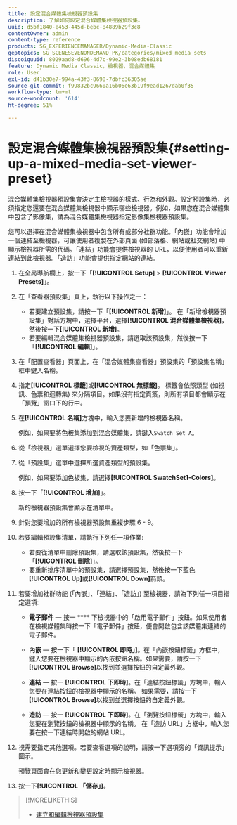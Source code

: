 ```yaml
---
title: 設定混合媒體集檢視器預設集
description: 了解如何設定混合媒體集檢視器預設集。
uuid: d5bf1840-e453-445d-bebc-84889b29f3c8
contentOwner: admin
content-type: reference
products: SG_EXPERIENCEMANAGER/Dynamic-Media-Classic
geptopics: SG_SCENESEVENONDEMAND_PK/categories/mixed_media_sets
discoiquuid: 8029aad8-d696-4d7c-99e2-3b08edb68181
feature: Dynamic Media Classic，檢視器，混合媒體集
role: User
exl-id: d41b30e7-994a-43f3-8698-7dbfc36305ae
source-git-commit: f99832bc9660a16b06e63b19f9ead1267dab0f35
workflow-type: tm+mt
source-wordcount: '614'
ht-degree: 51%

---
```


# 設定混合媒體集檢視器預設集{#setting-up-a-mixed-media-set-viewer-preset}

混合媒體集檢視器預設集會決定主檢視器的樣式、行為和外觀。設定預設集時，必須指定您還要在混合媒體集檢視器中顯示哪些檢視器。例如，如果您在混合媒體集中包含了影像集，請為混合媒體集檢視器指定影像集檢視器預設集。

您可以選擇在混合媒體集檢視器中包含所有或部分社群功能。「內嵌」功能會增加一個連結至檢視器，可讓使用者複製在外部頁面 (如部落格、網站或社交網站) 中顯示檢視器所需的代碼。「連結」功能會提供檢視器的 URL，以便使用者可以重新連結到此檢視器。「造訪」功能會提供指定網站的連結。

1. 在全局導航欄上，按一下「**[!UICONTROL Setup]** > **[!UICONTROL Viewer Presets]**」。
1. 在「查看器預設集」頁上，執行以下操作之一：

   * 若要建立預設集，請按一下「**[!UICONTROL 新增]**」。 在「新增檢視器預設集」對話方塊中，選擇平台，選擇&#x200B;**[!UICONTROL 混合媒體集檢視器]**，然後按一下&#x200B;**[!UICONTROL 新增]**。
   * 若要編輯混合媒體集檢視器預設集，請選取該預設集，然後按一下「**[!UICONTROL 編輯]**」。

1. 在「配置查看器」頁面上，在「混合媒體集查看器」預設集的「預設集名稱」框中鍵入名稱。
1. 指定&#x200B;**[!UICONTROL 標籤]**&#x200B;或&#x200B;**[!UICONTROL 無標籤]**。 標籤會依照類型 (如視訊、色票和迴轉集) 來分隔項目。如果沒有指定頁簽，則所有項目都會顯示在「預覽」窗口下的行中。
1. 在&#x200B;**[!UICONTROL 名稱]**&#x200B;方塊中，輸入您要新增的檢視器名稱。

   例如，如果要將色板集添加到混合媒體集，請鍵入`Swatch Set A`。

1. 從「檢視器」選單選擇您要檢視的資產類型，如「色票集」。
1. 從「預設集」選單中選擇所選資產類型的預設集。

   例如，如果要添加色板集，請選擇&#x200B;**[!UICONTROL SwatchSet1-Colors]**。

1. 按一下「**[!UICONTROL 增加]**」。

   新的檢視器預設集會顯示在清單中。

1. 針對您要增加的所有檢視器預設集重複步驟 6 - 9。
1. 若要編輯預設集清單，請執行下列任一項作業:

   * 若要從清單中刪除預設集，請選取該預設集，然後按一下「**[!UICONTROL 刪除]**」。
   * 要重新排序清單中的預設集，請選擇預設集，然後按一下藍色&#x200B;**[!UICONTROL Up]**&#x200B;或&#x200B;**[!UICONTROL Down]**&#x200B;箭頭。

1. 若要增加社群功能 (「內嵌」、「連結」、「造訪」) 至檢視器，請為下列任一項目指定選項:

   * **電子郵件**  — 按一 **** 下檢視器中的「啟用電子郵件」按鈕。如果使用者在檢視媒體集時按一下「電子郵件」按鈕，便會開啟包含該媒體集連結的電子郵件。

   * **內嵌**  — 按一下「 **[!UICONTROL 即時」]**。在「內嵌按鈕標籤」方框中，鍵入您要在檢視器中顯示的內嵌按鈕名稱。如果需要，請按一下&#x200B;**[!UICONTROL Browse]**&#x200B;以找到並選擇按鈕的自定義外觀。

   * **連結**  — 按一 **[!UICONTROL 下即時]**。在「連結按鈕標籤」方塊中，輸入您要在連結按鈕的檢視器中顯示的名稱。 如果需要，請按一下&#x200B;**[!UICONTROL Browse]**&#x200B;以找到並選擇按鈕的自定義外觀。

   * **造訪**  — 按一 **[!UICONTROL 下即時]**。在「瀏覽按鈕標籤」方塊中，輸入您要在瀏覽按鈕的檢視器中顯示的名稱。 在「造訪 URL」方框中，輸入您要在按一下連結時開啟的網站 URL。

1. 視需要指定其他選項。若要查看選項的說明，請按一下選項旁的「資訊提示」圖示。

   預覽頁面會在您更新和變更設定時顯示檢視器。

1. 按一下&#x200B;**[!UICONTROL 「儲存」]**。

>[!MORELIKETHIS]
>
>* [建立和編輯檢視器預設集](application-setup.md#adding_and_editing_viewer_presets)

